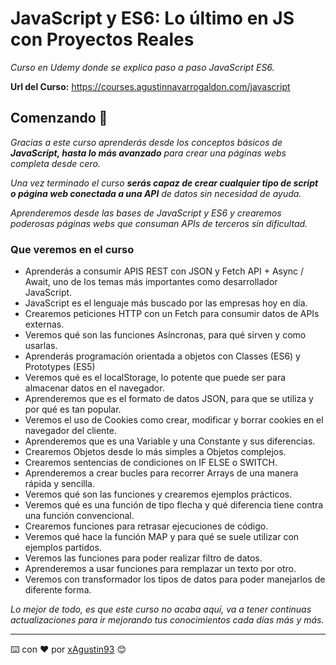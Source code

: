 # JavaScript y ES6: Lo último en JS con Proyectos Reales

_Curso en Udemy donde se explica paso a paso JavaScript ES6._

**Url del Curso:** https://courses.agustinnavarrogaldon.com/javascript


## Comenzando 🚀

_Gracias a este curso aprenderás desde los conceptos básicos de **JavaScript, hasta lo más avanzado** para crear una páginas webs completa desde cero._

_Una vez terminado el curso **serás capaz de crear cualquier tipo de script o página web conectada a una API** de datos sin necesidad de ayuda._

_Aprenderemos desde las bases de JavaScript y ES6 y crearemos poderosas páginas webs que consuman APIs de terceros sin dificultad._


### Que veremos en el curso

* Aprenderás a consumir APIS REST con JSON y Fetch API + Async / Await, uno de los temas más importantes como desarrollador JavaScript.
* JavaScript es el lenguaje más buscado por las empresas hoy en día.
* Crearemos peticiones HTTP con un Fetch para consumir datos de APIs externas.
* Veremos qué son las funciones Asíncronas, para qué sirven y como usarlas.
* Aprenderás programación orientada a objetos con Classes (ES6) y Prototypes (ES5)
* Veremos qué es el localStorage, lo potente que puede ser para almacenar datos en el navegador.
* Aprenderemos que es el formato de datos JSON, para que se utiliza y por qué es tan popular.
* Veremos el uso de Cookies como crear, modificar y borrar cookies en el navegador del cliente.
* Aprenderemos que es una Variable y una Constante y sus diferencias.
* Crearemos Objetos desde lo más simples a Objetos complejos.
* Crearemos sentencias de condiciones on IF ELSE o SWITCH.
* Aprenderemos a crear bucles para recorrer Arrays de una manera rápida y sencilla.
* Veremos qué son las funciones y crearemos ejemplos prácticos.
* Veremos qué es una función de tipo flecha y qué diferencia tiene contra una función convencional.
* Crearemos funciones para retrasar ejecuciones de código.
* Veremos qué hace la función MAP y para qué se suele utilizar con ejemplos partidos.
* Veremos las funciones para poder realizar filtro de datos.
* Aprenderemos a usar funciones para remplazar un texto por otro.
* Veremos con transformador los tipos de datos para poder manejarlos de diferente forma.

_Lo mejor de todo, es que este curso no acaba aquí, va a tener continuas actualizaciones para ir mejorando tus conocimientos cada días más y más._


---
⌨️ con ❤️ por [xAgustin93](https://github.com/xAgustin93) 😊
